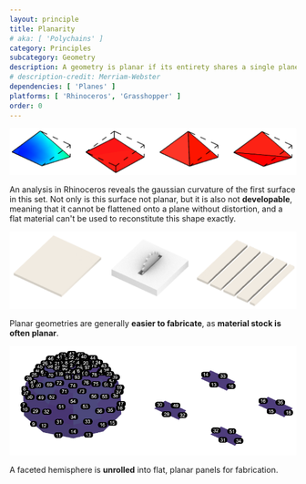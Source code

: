 ```yaml
---
layout: principle
title: Planarity
# aka: [ 'Polychains' ]
category: Principles
subcategory: Geometry
description: A geometry is planar if its entirety shares a single plane in space.
# description-credit: Merriam-Webster
dependencies: [ 'Planes' ]
platforms: [ 'Rhinoceros', 'Grasshopper' ]
order: 0
---
```



![](.\images\curvature_analysis.PNG)



An analysis in Rhinoceros reveals the gaussian curvature of the first surface in this set. Not only is this surface not planar, but it is also not **developable**, meaning that it cannot be flattened onto a plane without distortion, and a flat material can't be used to reconstitute this shape exactly.



![](.\images\wood_sheet_cut.PNG)



Planar geometries are generally **easier to fabricate**, as **material stock is often planar**.



![mesh_sphere_anno](.\images\mesh_sphere_anno.PNG)

A faceted hemisphere is **unrolled** into flat, planar panels for fabrication.